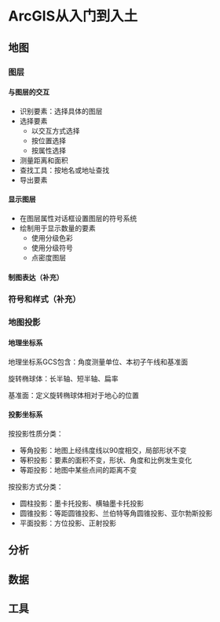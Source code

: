 # ArcGIS从入门到入土

## 地图

### 图层

#### 与图层的交互

- 识别要素：选择具体的图层
- 选择要素
  - 以交互方式选择
  - 按位置选择
  - 按属性选择
- 测量距离和面积
- 查找工具：按地名或地址查找
- 导出要素

#### 显示图层

- 在图层属性对话框设置图层的符号系统
- 绘制用于显示数量的要素
  - 使用分级色彩
  - 使用分级符号
  - 点密度图层

#### 制图表达（补充）

### 符号和样式（补充）

### 地图投影

#### 地理坐标系

地理坐标系GCS包含：角度测量单位、本初子午线和基准面

旋转椭球体：长半轴、短半轴、扁率

基准面：定义旋转椭球体相对于地心的位置

#### 投影坐标系

按投影性质分类：

- 等角投影：地图上经纬度线以90度相交，局部形状不变
- 等积投影：要素的面积不变，形状、角度和比例发生变化
- 等距投影：地图中某些点间的距离不变

按投影方式分类：

- 圆柱投影：墨卡托投影、横轴墨卡托投影
- 圆锥投影：等距圆锥投影、兰伯特等角圆锥投影、亚尔勃斯投影
- 平面投影：方位投影、正射投影

## 分析

## 数据

## 工具